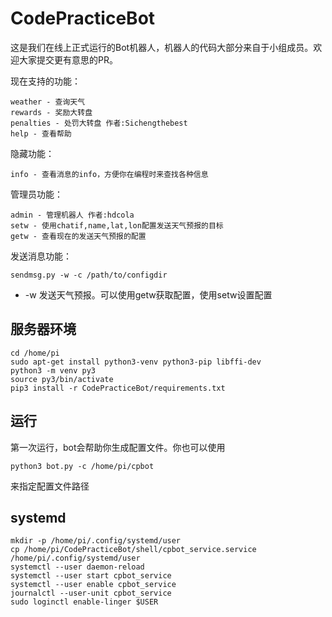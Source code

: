 # CodePracticeBot

这是我们在线上正式运行的Bot机器人，机器人的代码大部分来自于小组成员。欢迎大家提交更有意思的PR。

现在支持的功能：

```
weather - 查询天气
rewards - 奖励大转盘
penalties - 处罚大转盘 作者:Sichengthebest
help - 查看帮助
```

隐藏功能：

```
info - 查看消息的info，方便你在编程时来查找各种信息
```

管理员功能：

```
admin - 管理机器人 作者:hdcola
setw - 使用chatif,name,lat,lon配置发送天气预报的目标
getw - 查看现在的发送天气预报的配置
```

发送消息功能：

```
sendmsg.py -w -c /path/to/configdir
```

* -w 发送天气预报。可以使用getw获取配置，使用setw设置配置


## 服务器环境

```
cd /home/pi
sudo apt-get install python3-venv python3-pip libffi-dev
python3 -m venv py3
source py3/bin/activate
pip3 install -r CodePracticeBot/requirements.txt
```

## 运行

第一次运行，bot会帮助你生成配置文件。你也可以使用

```
python3 bot.py -c /home/pi/cpbot
```

来指定配置文件路径


## systemd

```
mkdir -p /home/pi/.config/systemd/user
cp /home/pi/CodePracticeBot/shell/cpbot_service.service /home/pi/.config/systemd/user
systemctl --user daemon-reload
systemctl --user start cpbot_service
systemctl --user enable cpbot_service
journalctl --user-unit cpbot_service
sudo loginctl enable-linger $USER
```